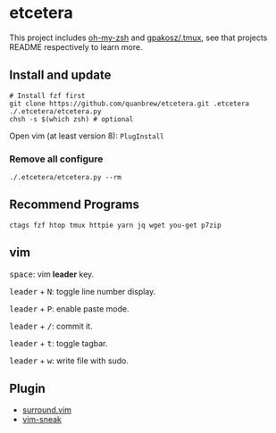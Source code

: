 # etcetera

This project includes [oh-my-zsh](https://github.com/robbyrussell/oh-my-zsh) and [gpakosz/.tmux](https://github.com/gpakosz/.tmux), see that projects README respectively to learn more.

## Install and update

```shell
# Install fzf first
git clone https://github.com/quanbrew/etcetera.git .etcetera 
./.etcetera/etcetera.py
chsh -s $(which zsh) # optional
```

Open vim (at least version 8): `PlugInstall`

### Remove all configure

```shell
./.etcetera/etcetera.py --rm
```

## Recommend Programs

`ctags fzf htop tmux httpie yarn jq wget you-get p7zip`

## vim

<kbd>space</kbd>: vim **leader** key.

<kbd>leader</kbd> + <kbd>N</kbd>: toggle line number display.

<kbd>leader</kbd> + <kbd>P</kbd>: enable paste mode.

<kbd>leader</kbd> + <kbd>/</kbd>: commit it.

<kbd>leader</kbd> + <kbd>t</kbd>: toggle tagbar.

<kbd>leader</kbd> + <kbd>w</kbd>: write file with sudo.

## Plugin

* [surround.vim](https://github.com/tpope/vim-surround)
* [vim-sneak](https://github.com/justinmk/vim-sneak)
